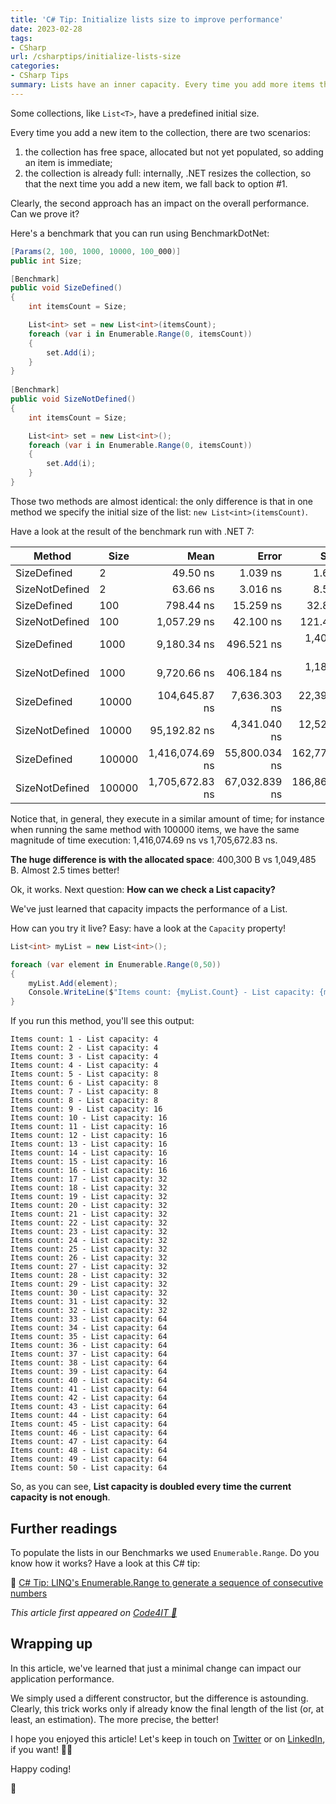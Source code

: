 ```yaml
---
title: 'C# Tip: Initialize lists size to improve performance'
date: 2023-02-28
tags:
- CSharp
url: /csharptips/initialize-lists-size
categories:
- CSharp Tips
summary: Lists have an inner capacity. Every time you add more items than the current Capacity, you add performance overhead. How to prevent it?
---
```


Some collections, like `List<T>`, have a predefined initial size.

Every time you add a new item to the collection, there are two scenarios:

1. the collection has free space, allocated but not yet populated, so adding an item is immediate;
2. the collection is already full: internally, .NET resizes the collection, so that the next time you add a new item, we fall back to option #1.

Clearly, the second approach has an impact on the overall performance. Can we prove it?

Here's a benchmark that you can run using BenchmarkDotNet:

```cs
[Params(2, 100, 1000, 10000, 100_000)]
public int Size;

[Benchmark]
public void SizeDefined()
{
    int itemsCount = Size;

    List<int> set = new List<int>(itemsCount);
    foreach (var i in Enumerable.Range(0, itemsCount))
    {
        set.Add(i);
    }
}
  
[Benchmark]
public void SizeNotDefined()
{
    int itemsCount = Size;

    List<int> set = new List<int>();
    foreach (var i in Enumerable.Range(0, itemsCount))
    {
        set.Add(i);
    }
}
```

Those two methods are almost identical: the only difference is that in one method we specify the initial size of the list: `new List<int>(itemsCount)`.

Have a look at the result of the benchmark run with .NET 7:

|         Method |   Size |            Mean |         Error |         StdDev |          Median |     Gen0 |     Gen1 |     Gen2 | Allocated |
|--------------- |------- |----------------:|--------------:|---------------:|----------------:|---------:|---------:|---------:|----------:|
|    SizeDefined |      2 |        49.50 ns |      1.039 ns |       1.678 ns |        49.14 ns |   0.0248 |        - |        - |     104 B |
| SizeNotDefined |      2 |        63.66 ns |      3.016 ns |       8.507 ns |        61.99 ns |   0.0268 |        - |        - |     112 B |
|    SizeDefined |    100 |       798.44 ns |     15.259 ns |      32.847 ns |       790.23 ns |   0.1183 |        - |        - |     496 B |
| SizeNotDefined |    100 |     1,057.29 ns |     42.100 ns |     121.469 ns |     1,056.42 ns |   0.2918 |        - |        - |    1224 B |
|    SizeDefined |   1000 |     9,180.34 ns |    496.521 ns |   1,400.446 ns |     8,965.82 ns |   0.9766 |        - |        - |    4096 B |
| SizeNotDefined |   1000 |     9,720.66 ns |    406.184 ns |   1,184.857 ns |     9,401.37 ns |   2.0142 |        - |        - |    8464 B |
|    SizeDefined |  10000 |   104,645.87 ns |  7,636.303 ns |  22,395.954 ns |    99,032.68 ns |   9.5215 |   1.0986 |        - |   40096 B |
| SizeNotDefined |  10000 |    95,192.82 ns |  4,341.040 ns |  12,524.893 ns |    92,824.50 ns |  31.2500 |        - |        - |  131440 B |
|    SizeDefined | 100000 | 1,416,074.69 ns | 55,800.034 ns | 162,771.317 ns | 1,402,166.02 ns | 123.0469 | 123.0469 | 123.0469 |  400300 B |
| SizeNotDefined | 100000 | 1,705,672.83 ns | 67,032.839 ns | 186,860.763 ns | 1,621,602.73 ns | 285.1563 | 285.1563 | 285.1563 | 1049485 B |

Notice that, in general, they execute in a similar amount of time; for instance when running the same method with 100000 items, we have the same magnitude of time execution: 1,416,074.69 ns vs 1,705,672.83 ns.

**The huge difference is with the allocated space**: 400,300 B vs 1,049,485 B. Almost 2.5 times better!

Ok, it works. Next question: **How can we check a List capacity?**

We've just learned that capacity impacts the performance of a List.

How can you try it live? Easy: have a look at the `Capacity` property!

```cs
List<int> myList = new List<int>();

foreach (var element in Enumerable.Range(0,50))
{
    myList.Add(element);
    Console.WriteLine($"Items count: {myList.Count} - List capacity: {myList.Capacity}");   
}
```

If you run this method, you'll see this output:

```plain
Items count: 1 - List capacity: 4
Items count: 2 - List capacity: 4
Items count: 3 - List capacity: 4
Items count: 4 - List capacity: 4
Items count: 5 - List capacity: 8
Items count: 6 - List capacity: 8
Items count: 7 - List capacity: 8
Items count: 8 - List capacity: 8
Items count: 9 - List capacity: 16
Items count: 10 - List capacity: 16
Items count: 11 - List capacity: 16
Items count: 12 - List capacity: 16
Items count: 13 - List capacity: 16
Items count: 14 - List capacity: 16
Items count: 15 - List capacity: 16
Items count: 16 - List capacity: 16
Items count: 17 - List capacity: 32
Items count: 18 - List capacity: 32
Items count: 19 - List capacity: 32
Items count: 20 - List capacity: 32
Items count: 21 - List capacity: 32
Items count: 22 - List capacity: 32
Items count: 23 - List capacity: 32
Items count: 24 - List capacity: 32
Items count: 25 - List capacity: 32
Items count: 26 - List capacity: 32
Items count: 27 - List capacity: 32
Items count: 28 - List capacity: 32
Items count: 29 - List capacity: 32
Items count: 30 - List capacity: 32
Items count: 31 - List capacity: 32
Items count: 32 - List capacity: 32
Items count: 33 - List capacity: 64
Items count: 34 - List capacity: 64
Items count: 35 - List capacity: 64
Items count: 36 - List capacity: 64
Items count: 37 - List capacity: 64
Items count: 38 - List capacity: 64
Items count: 39 - List capacity: 64
Items count: 40 - List capacity: 64
Items count: 41 - List capacity: 64
Items count: 42 - List capacity: 64
Items count: 43 - List capacity: 64
Items count: 44 - List capacity: 64
Items count: 45 - List capacity: 64
Items count: 46 - List capacity: 64
Items count: 47 - List capacity: 64
Items count: 48 - List capacity: 64
Items count: 49 - List capacity: 64
Items count: 50 - List capacity: 64
```

So, as you can see, **List capacity is doubled every time the current capacity is not enough**.

## Further readings

To populate the lists in our Benchmarks we used `Enumerable.Range`. Do you know how it works? Have a look at this C# tip:

🔗 [C# Tip: LINQ's Enumerable.Range to generate a sequence of consecutive numbers](https://www.code4it.dev/csharptips/enumerable-range)

*This article first appeared on [Code4IT 🐧](https://www.code4it.dev/)*

## Wrapping up

In this article, we've learned that just a minimal change can impact our application performance.

We simply used a different constructor, but the difference is astounding. Clearly, this trick works only if already know the final length of the list (or, at least, an estimation). The more precise, the better!

I hope you enjoyed this article! Let's keep in touch on [Twitter](https://twitter.com/BelloneDavide) or on [LinkedIn](https://www.linkedin.com/in/BelloneDavide/), if you want! 🤜🤛

Happy coding!

🐧

